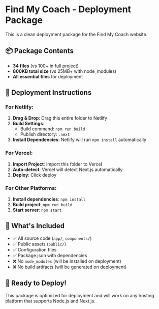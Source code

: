 # Find My Coach - Deployment Package

This is a clean deployment package for the Find My Coach website.

## 📦 Package Contents
- **34 files** (vs 100+ in full project)
- **800KB total size** (vs 25MB+ with node_modules)
- **All essential files** for deployment

## 🚀 Deployment Instructions

### For Netlify:
1. **Drag & Drop**: Drag this entire folder to Netlify
2. **Build Settings**: 
   - Build command: `npm run build`
   - Publish directory: `.next`
3. **Install Dependencies**: Netlify will run `npm install` automatically

### For Vercel:
1. **Import Project**: Import this folder to Vercel
2. **Auto-detect**: Vercel will detect Next.js automatically
3. **Deploy**: Click deploy

### For Other Platforms:
1. **Install dependencies**: `npm install`
2. **Build project**: `npm run build`
3. **Start server**: `npm start`

## 📁 What's Included
- ✅ All source code (`app/`, `components/`)
- ✅ Public assets (`public/`)
- ✅ Configuration files
- ✅ Package.json with dependencies
- ❌ No `node_modules` (will be installed on deployment)
- ❌ No build artifacts (will be generated on deployment)

## 🎯 Ready to Deploy!
This package is optimized for deployment and will work on any hosting platform that supports Node.js and Next.js.

